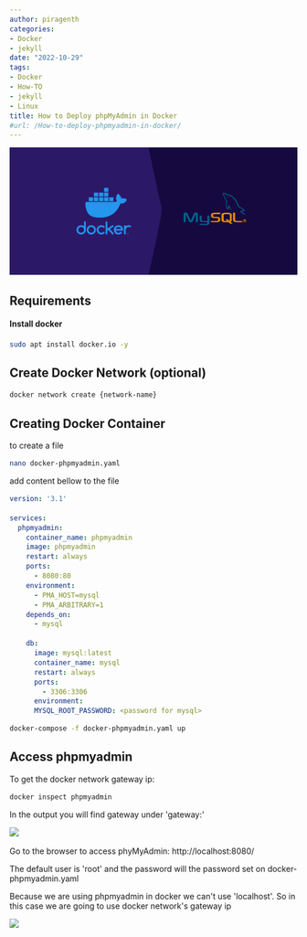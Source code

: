 ```yaml
---
author: piragenth
categories:
- Docker
- jekyll
date: "2022-10-29"
tags:
- Docker
- How-TO
- jekyll
- Linux
title: How to Deploy phpMyAdmin in Docker
#url: /How-to-deploy-phpmyadmin-in-docker/
---
```



![](/assets/Pictures/0-containerize-mysql-and-phpmyadmin-using-docker-containers-banner.jpg)

## Requirements
#### Install docker 
```bash
sudo apt install docker.io -y
```

## Create Docker Network (optional)

```bash
docker network create {network-name}
```

## Creating Docker Container

to create a file
```bash
nano docker-phpmyadmin.yaml
```
add content bellow to the file

```yaml
version: '3.1'

services:
  phpmyadmin:
    container_name: phpmyadmin
    image: phpmyadmin
    restart: always
    ports:
      - 8080:80
    environment:
      - PMA_HOST=mysql
      - PMA_ARBITRARY=1
    depends_on:
      - mysql
  
    db:
      image: mysql:latest
      container_name: mysql
      restart: always
      ports:
        - 3306:3306
      environment:
      MYSQL_ROOT_PASSWORD: <password for mysql>
```

```bash
docker-compose -f docker-phpmyadmin.yaml up 
```

## Access phpmyadmin


To get the docker network gateway ip:

```bash
docker inspect phpmyadmin
```

In the output you will find gateway under 'gateway:'

![](https://linuxtutorialforbeginners.com/assets/Pictures/docker-networks-gateway.png)




Go to the browser to access phyMyAdmin: http://localhost:8080/

The default user is 'root' and the password will the password set on docker-phpmyadmin.yaml

Because we are using phpmyadmin in docker we can't use 'localhost'. So in this case we are going to use docker network's gateway ip

![](https://linuxtutorialforbeginners.com/assets/Pictures/Phpmyadmin.png)
